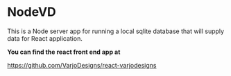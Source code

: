 # NodeVD
 
This is a Node server app for running a local sqlite database that will supply data for React application. 



**You can find the react front end app at**

https://github.com/VarjoDesigns/react-varjodesigns
